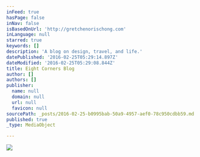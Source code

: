 ```yaml
---
inFeed: true
hasPage: false
inNav: false
isBasedOnUrl: 'http://gretchenorischong.com'
inLanguage: null
starred: true
keywords: []
description: 'A blog on design, travel, and life.'
datePublished: '2016-02-25T05:29:14.897Z'
dateModified: '2016-02-25T05:29:08.844Z'
title: Eight Corners Blog
author: []
authors: []
publisher:
  name: null
  domain: null
  url: null
  favicon: null
sourcePath: _posts/2016-02-25-b0995bab-50a9-4957-aef0-78c950cdbb59.md
published: true
_type: MediaObject

---
```

![](https://the-grid-user-content.s3-us-west-2.amazonaws.com/faa7c1cc-824a-4740-83db-9f114a850792.png)
